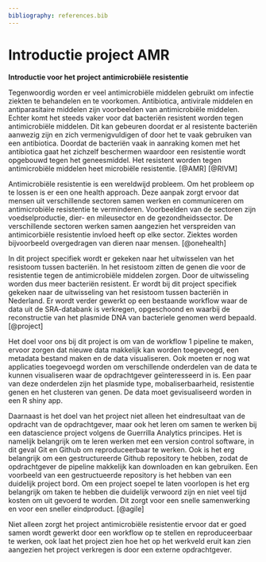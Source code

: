 ```yaml
---
bibliography: references.bib
---
```


# Introductie project AMR

**Introductie voor het project antimicrobiële resistentie**

Tegenwoordig worden er veel antimicrobiële middelen gebruikt om infectie ziekten te behandelen en te voorkomen. Antibiotica, antivirale middelen en antiparasitaire middelen zijn voorbeelden van antimicrobiële middelen. Echter komt het steeds vaker voor dat bacteriën resistent worden tegen antimicrobiële middelen. Dit kan gebeuren doordat er al resistente bacteriën aanwezig zijn en zich vermenigvuldigen of door het te vaak gebruiken van een antibiotica. Doordat de bacteriën vaak in aanraking komen met het antibiotica gaat het zichzelf beschermen waardoor een resistentie wordt opgebouwd tegen het geneesmiddel. Het resistent worden tegen antimicrobiële middelen heet microbiële resistentie. [@AMR] [@RIVM]

Antimicrobiële resistentie is een wereldwijd probleem. Om het probleem op te lossen is er een one health approach. Deze aanpak zorgt ervoor dat mensen uit verschillende sectoren samen werken en communiceren om antimicrobiële resistentie te verminderen. Voorbeelden van de sectoren zijn voedselproductie, dier- en mileusector en de gezondheidssector. De verschillende sectoren werken samen aangezien het verspreiden van antimicorbiële resistentie invloed heeft op elke sector. Ziektes worden bijvoorbeeld overgedragen van dieren naar mensen. [@onehealth]

In dit project specifiek wordt er gekeken naar het uitwisselen van het resistoom tussen bacteriën. In het resistoom zitten de genen die voor de resistentie tegen de antimicrobiële middelen zorgen. Door de uitwisseling worden dus meer bacteriën resistent. Er wordt bij dit project specifiek gekeken naar de uitwisseling van het resistoom tussen bacteriën in Nederland. Er wordt verder gewerkt op een bestaande workflow waar de data uit de SRA-databank is verkregen, opgeschoond en waarbij de reconstructie van het plasmide DNA van bacteriele genomen werd bepaald. [@project]

Het doel voor ons bij dit project is om van de workflow 1 pipeline te maken, ervoor zorgen dat nieuwe data makkelijk kan worden toegevoegd, een metadata bestand maken en de data visualiseren. Ook moeten er nog wat applicaties toegevoegd worden om verschillende onderdelen van de data te kunnen visualiseren waar de opdrachtgever geïnteresseerd in is. Een paar van deze onderdelen zijn het plasmide type, mobaliserbaarheid, resistentie genen en het clusteren van genen. De data moet gevisualiseerd worden in een R shiny app.

Daarnaast is het doel van het project niet alleen het eindresultaat van de opdracht van de opdrachtgever, maar ook het leren om samen te werken bij een datascience project volgens de Guerrilla Analytics principes. Het is namelijk belangrijk om te leren werken met een version control software, in dit geval Git en Github om reproduceerbaar te werken. Ook is het erg belangrijk om een gestructureerde Github repository te hebben, zodat de opdrachtgever de pipeline makkelijk kan downloaden en kan gebruiken. Een voorbeeld van een gestructueerde repository is het hebben van een duidelijk project bord. Om een project soepel te laten voorlopen is het erg belangrijk om taken te hebben die duidelijk verwoord zijn en niet veel tijd kosten om uit gevoerd te worden. Dit zorgt voor een snelle samenwerking en voor een sneller eindproduct. [@agile]

Niet alleen zorgt het project antimicrobiële resistentie ervoor dat er goed samen wordt gewerkt door een workflow op te stellen en reproduceerbaar te werken, ook laat het project zien hoe het op het werkveld eruit kan zien aangezien het project verkregen is door een externe opdrachtgever.
